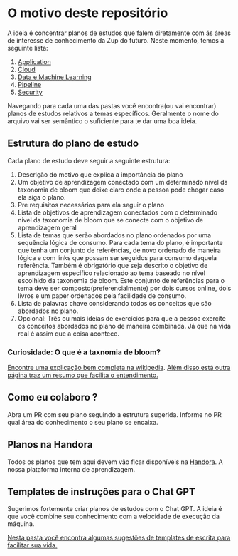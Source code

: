 # O motivo deste repositório

A ideia é concentrar planos de estudos que falem diretamente com ás áreas de interesse de conhecimento da Zup do futuro. Neste momento, temos a seguinte lista:

1. [Application](./application/)
2. [Cloud](./cloud/)
3. [Data e Machine Learning](./data-ml/)
4. [Pipeline](./pipeline/)
5. [Security](./security/)

Navegando para cada uma das pastas você encontra(ou vai encontrar) planos de estudos relativos a temas específicos. Geralmente o nome do arquivo vai ser semântico o suficiente para te dar uma boa ideia. 

## Estrutura do plano de estudo

Cada plano de estudo deve seguir a seguinte estrutura:

1. Descrição do motivo que explica a importância do plano
1. Um objetivo de aprendizagem conectado com um determinado nível da taxonomia de bloom que deixe claro onde a pessoa pode chegar caso ela siga o plano.
1. Pre requisitos necessários para ela seguir o plano
1. Lista de objetivos de aprendizagem conectados com o determinado nível da taxonomia de bloom que se conecte com o objetivo de aprendizagem geral
1. Lista de temas que serão abordados no plano ordenados por uma sequência lógica de consumo. Para cada tema do plano, é importante que tenha um conjunto de referências, de novo ordenado de maneira lógica e com links que possam ser seguidos para consumo daquela referência. Também é obrigatório que seja descrito o objetivo de aprendizagem específico relacionado ao tema baseado no nível escolhido da taxonomia de bloom. Este conjunto de referências para o tema deve ser composto(preferencialmente) por dois cursos online, dois livros e um paper ordenados pela facilidade de consumo. 
1. Lista de palavras chave considerando todos os conceitos que são abordados no plano.
1. Opcional: Três ou mais ideias de exercícios para que a pessoa exercite os conceitos abordados no plano de maneira combinada. Já que na vida real é assim que a coisa acontece. 

### Curiosidade: O que é a taxnomia de bloom?

[Encontre uma explicação bem completa na wikipedia](https://en.wikipedia.org/wiki/Bloom%27s_taxonomy). [Além disso está outra página traz um resumo que facilita o entendimento.](https://www.coloradocollege.edu/other/assessment/how-to-assess-learning/learning-outcomes/blooms-revised-taxonomy.html#:~:text=There%20are%20six%20levels%20of,analyzing%2C%20evaluating%2C%20and%20creating)

## Como eu colaboro ?

Abra um PR com seu plano seguindo a estrutura sugerida. Informe no PR qual área do conhecimento o seu plano se encaixa. 

## Planos na Handora

Todos os planos que tem aqui devem vão ficar disponíveis na [Handora](handora.zup.com.br). A nossa plataforma interna de aprendizagem. 

## Templates de instruções para o Chat GPT

Sugerimos fortemente criar planos de estudos com o Chat GPT. A ideia é que você combine seu conhecimento com a velocidade de execução da máquina. 

[Nesta pasta você encontra algumas sugestões de templates de escrita para facilitar sua vida.](./templates-contexto-chat-gpt/) 
